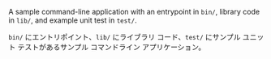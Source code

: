 A sample command-line application with an entrypoint in `bin/`, library code
in `lib/`, and example unit test in `test/`.

`bin/` にエントリポイント、`lib/` にライブラリ コード、`test/` にサンプル ユニット テストがあるサンプル コマンドライン アプリケーション。